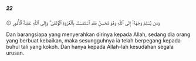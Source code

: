 ##### 22

<span class="ayah">۞ وَمَن يُسْلِمْ وَجْهَهُۥٓ إِلَى ٱللَّهِ وَهُوَ مُحْسِنٌۭ فَقَدِ ٱسْتَمْسَكَ بِٱلْعُرْوَةِ ٱلْوُثْقَىٰ ۗ وَإِلَى ٱللَّهِ عَٰقِبَةُ ٱلْأُمُورِ</span>

<span class="ayah_translation">Dan barangsiapa yang menyerahkan dirinya kepada Allah, sedang dia orang yang berbuat kebaikan, maka sesungguhnya ia telah berpegang kepada buhul tali yang kokoh. Dan hanya kepada Allah-lah kesudahan segala urusan.</span>
